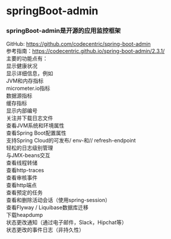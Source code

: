 # springBoot-admin
### springBoot-admin是开源的应用监控框架
GitHub: https://github.com/codecentric/spring-boot-admin  
参考指南：https://codecentric.github.io/spring-boot-admin/2.3.1/  
主要的功能点有：  
显示健康状况  
显示详细信息，例如  
JVM和内存指标  
micrometer.io指标  
数据源指标  
缓存指标  
显示内部编号  
关注并下载日志文件  
查看JVM系统和环境属性  
查看Spring Boot配置属性  
支持Spring Cloud的可发布/ env-和// refresh-endpoint  
轻松的日志级别管理  
与JMX-beans交互  
查看线程转储  
查看http-traces  
查看审核事件  
查看http端点  
查看预定的任务  
查看和删除活动会话（使用spring-session）  
查看Flyway / Liquibase数据库迁移  
下载heapdump  
状态更改通知（通过电子邮件，Slack，Hipchat等）  
状态更改的事件日志（非持久性）  
